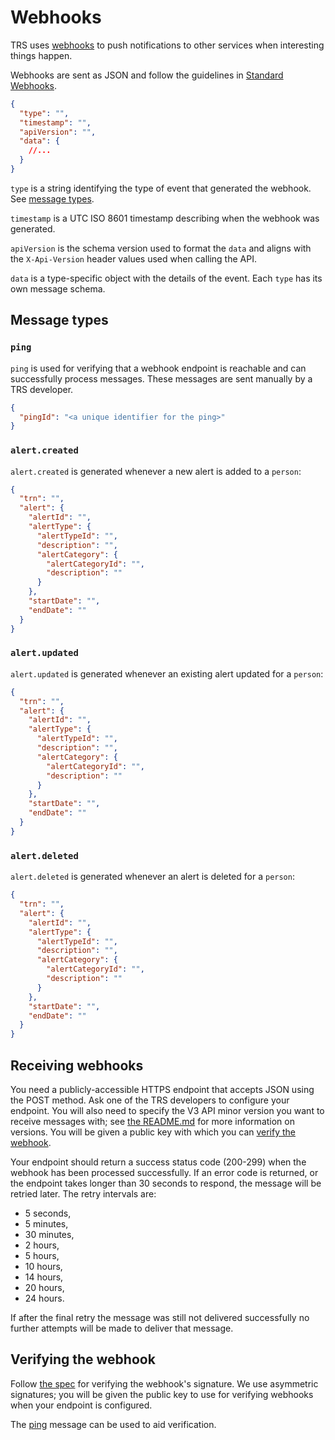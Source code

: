 # Webhooks

TRS uses [webhooks](https://en.wikipedia.org/wiki/Webhook) to push notifications to other services when interesting things happen.

Webhooks are sent as JSON and follow the guidelines in [Standard Webhooks](https://www.standardwebhooks.com/).

```json
{
  "type": "",
  "timestamp": "",
  "apiVersion": "",
  "data": {
    //...
  }
}
```

`type` is a string identifying the type of event that generated the webhook. See [message types](#message-types).

`timestamp` is a UTC ISO 8601 timestamp describing when the webhook was generated.

`apiVersion` is the schema version used to format the `data` and aligns with the `X-Api-Version` header values used when calling the API.

`data` is a type-specific object with the details of the event. Each `type` has its own message schema.


## Message types

### `ping`

`ping` is used for verifying that a webhook endpoint is reachable and can successfully process messages.
These messages are sent manually by a TRS developer.

```json
{
  "pingId": "<a unique identifier for the ping>"
}
```

### `alert.created`

`alert.created` is generated whenever a new alert is added to a `person`:

```json
{
  "trn": "",
  "alert": {
    "alertId": "",
    "alertType": {
      "alertTypeId": "",
      "description": "",
      "alertCategory": {
        "alertCategoryId": "",
        "description": ""
      }
    },
    "startDate": "",
    "endDate": ""
  }
}
```

### `alert.updated`

`alert.updated` is generated whenever an existing alert updated for a `person`:

```json
{
  "trn": "",
  "alert": {
    "alertId": "",
    "alertType": {
      "alertTypeId": "",
      "description": "",
      "alertCategory": {
        "alertCategoryId": "",
        "description": ""
      }
    },
    "startDate": "",
    "endDate": ""
  }
}
```

### `alert.deleted`

`alert.deleted` is generated whenever an alert is deleted for a `person`:

```json
{
  "trn": "",
  "alert": {
    "alertId": "",
    "alertType": {
      "alertTypeId": "",
      "description": "",
      "alertCategory": {
        "alertCategoryId": "",
        "description": ""
      }
    },
    "startDate": "",
    "endDate": ""
  }
}
```


## Receiving webhooks

You need a publicly-accessible HTTPS endpoint that accepts JSON using the POST method. Ask one of the TRS developers to configure your endpoint.
You will also need to specify the V3 API minor version you want to receive messages with; see [the README.md](../../README.md) for more information on versions.
You will be given a public key with which you can [verify the webhook](#verifying-the-webhook).

Your endpoint should return a success status code (200-299) when the webhook has been processed successfully.
If an error code is returned, or the endpoint takes longer than 30 seconds to respond, the message will be retried later. The retry intervals are:
- 5 seconds,
- 5 minutes,
- 30 minutes,
- 2 hours,
- 5 hours,
- 10 hours,
- 14 hours,
- 20 hours,
- 24 hours.

If after the final retry the message was still not delivered successfully no further attempts will be made to deliver that message.


## Verifying the webhook

Follow [the spec](https://github.com/standard-webhooks/standard-webhooks/blob/main/spec/standard-webhooks.md#verifying-signatures) for verifying the webhook's signature.
We use asymmetric signatures; you will be given the public key to use for verifying webhooks when your endpoint is configured.

The [ping](#ping) message can be used to aid verification.
